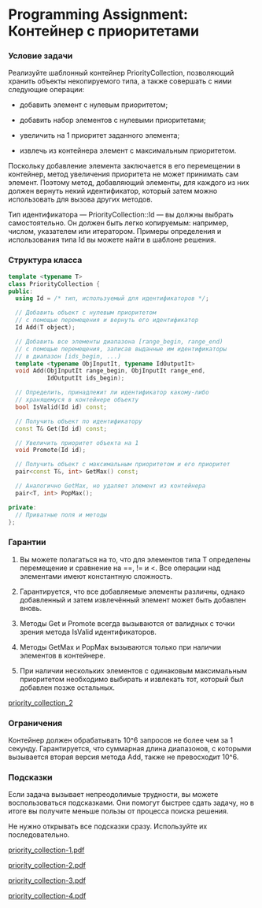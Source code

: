 # Programming Assignment: Контейнер с приоритетами

### Условие задачи

Реализуйте шаблонный контейнер PriorityCollection, позволяющий хранить объекты некопируемого типа, а также совершать с ними следующие операции:

* добавить элемент с нулевым приоритетом;

* добавить набор элементов с нулевыми приоритетами;

* увеличить на 1 приоритет заданного элемента;

* извлечь из контейнера элемент с максимальным приоритетом.

Поскольку добавление элемента заключается в его перемещении в контейнер, метод увеличения приоритета не может принимать сам элемент. Поэтому метод, добавляющий элементы, для каждого из них должен вернуть некий идентификатор, который затем можно использовать для вызова других методов.

Тип идентификатора — PriorityCollection::Id — вы должны выбрать самостоятельно. Он должен быть легко копируемым: например, числом, указателем или итератором. Примеры определения и использования типа Id вы можете найти в шаблоне решения.

### Структура класса

```cpp
template <typename T>
class PriorityCollection {
public:
  using Id = /* тип, используемый для идентификаторов */;

  // Добавить объект с нулевым приоритетом
  // с помощью перемещения и вернуть его идентификатор
  Id Add(T object);

  // Добавить все элементы диапазона [range_begin, range_end)
  // с помощью перемещения, записав выданные им идентификаторы
  // в диапазон [ids_begin, ...)
  template <typename ObjInputIt, typename IdOutputIt>
  void Add(ObjInputIt range_begin, ObjInputIt range_end,
           IdOutputIt ids_begin);

  // Определить, принадлежит ли идентификатор какому-либо
  // хранящемуся в контейнере объекту
  bool IsValid(Id id) const;

  // Получить объект по идентификатору
  const T& Get(Id id) const;

  // Увеличить приоритет объекта на 1
  void Promote(Id id);

  // Получить объект с максимальным приоритетом и его приоритет
  pair<const T&, int> GetMax() const;

  // Аналогично GetMax, но удаляет элемент из контейнера
  pair<T, int> PopMax();

private:
  // Приватные поля и методы
};
```

### Гарантии

1) Вы можете полагаться на то, что для элементов типа T определены перемещение и сравнение на ==, != и <. Все операции над элементами имеют константную сложность.

2) Гарантируется, что все добавляемые элементы различны, однако добавленный и затем извлечённый элемент может быть добавлен вновь.

3) Методы Get и Promote всегда вызываются от валидных с точки зрения метода IsValid идентификаторов.

4) Методы GetMax и PopMax вызываются только при наличии элементов в контейнере.

5) При наличии нескольких элементов с одинаковым максимальным приоритетом необходимо выбирать и извлекать тот, который был добавлен позже остальных.

[priority_collection_2](Utilities/priority_collection_2.cpp)

### Ограничения

Контейнер должен обрабатывать 10^6 запросов не более чем за 1 секунду. Гарантируется, что суммарная длина диапазонов, с которыми вызывается вторая версия метода Add, также не превосходит 10^6.  

### Подсказки

Если задача вызывает непреодолимые трудности, вы можете воспользоваться подсказками. Они помогут быстрее сдать задачу, но в итоге вы получите меньше пользы от процесса поиска решения.

Не нужно открывать все подсказки сразу. Используйте их последовательно.

[priority_collection-1.pdf](Utilities/priority_collection-1.pdf)

[priority_collection-2.pdf](Utilities/priority_collection-2.pdf)

[priority_collection-3.pdf](Utilities/priority_collection-3.pdf)

[priority_collection-4.pdf](Utilities/priority_collection-4.pdf)